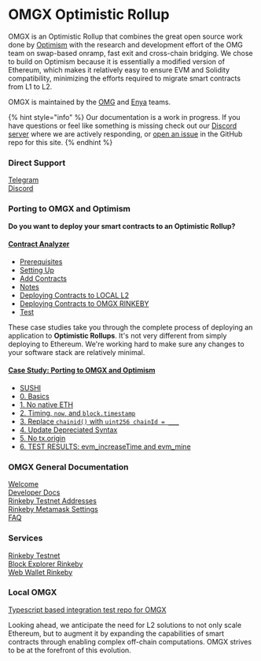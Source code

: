 # OMGX Optimistic Rollup

OMGX is an Optimistic Rollup that combines the great open source work done by [Optimism](https://community.optimism.io/) with the research and development effort of the OMG team on swap-based onramp, fast exit and cross-chain bridging. We chose to build on Optimism because it is essentially a modified version of Ethereum, which makes it relatively easy to ensure EVM and Solidity compatibility, minimizing the efforts required to migrate smart contracts from L1 to L2.

OMGX is maintained by the [OMG](https://omg.network) and [Enya](https://enya.ai) teams.

{% hint style="info" %}
Our documentation is a work in progress. If you have questions or feel like something is missing check out our [Discord server](https://omg.eco/support) where we are actively responding, or [open an issue](https://github.com/omgnetwork) in the GitHub repo for this site.
{% endhint %}

### Direct Support

[Telegram](https://t.me/OMGXsupport)  
[Discord](https://omg.eco/support)

### Porting to OMGX and Optimism

**Do you want to deploy your smart contracts to an Optimistic Rollup?**

#### [Contract Analyzer](https://github.com/omgnetwork/optimism/blob/develop/omgx_utilities/contracts-analyzer/PORTING.md)

* [Prerequisites](https://github.com/omgnetwork/optimism/tree/develop/omgx_utilities/contracts-analyzer#prerequisites)
* [Setting Up](https://github.com/omgnetwork/optimism/tree/develop/omgx_utilities/contracts-analyzer#setting-up)
* [Add Contracts](https://github.com/omgnetwork/optimism/tree/develop/omgx_utilities/contracts-analyzer#add-contracts)
* [Notes](https://github.com/omgnetwork/optimism/tree/develop/omgx_utilities/contracts-analyzer#notes)
* [Deploying Contracts to LOCAL L2](https://github.com/omgnetwork/optimism/tree/develop/omgx_utilities/contracts-analyzer#deploying-contracts-to-local-l2)
* [Deploying Contracts to OMGX RINKEBY](https://github.com/omgnetwork/optimism/tree/develop/omgx_utilities/contracts-analyzer#deploying-contracts-to-omgx-rinkeby)
* [Test](https://github.com/omgnetwork/optimism/tree/develop/omgx_utilities/contracts-analyzer#test)

These case studies take you through the complete process of deploying an application to **Optimistic Rollups**. It's not very different from simply deploying to Ethereum. We're working hard to make sure any changes to your software stack are relatively minimal.

#### [Case Study: Porting to OMGX and Optimism](https://github.com/omgnetwork/optimism/blob/develop/omgx_utilities/contracts-analyzer/PORTING.md)

* [SUSHI](https://github.com/omgnetwork/optimism/blob/develop/omgx_utilities/contracts-analyzer/PORTING.md#sushi)
* [0. Basics](https://github.com/omgnetwork/optimism/blob/develop/omgx_utilities/contracts-analyzer/PORTING.md#0-basics)
* [1. No native ETH](https://github.com/omgnetwork/optimism/blob/develop/omgx_utilities/contracts-analyzer/PORTING.md#1-no-native-eth)
* [2. Timing, `now`, and `block.timestamp`](https://github.com/omgnetwork/optimism/blob/develop/omgx_utilities/contracts-analyzer/PORTING.md#2-timing---now---and--blocktimestamp)
* [3. Replace `chainid()` with `uint256 chainId = ___`](https://github.com/omgnetwork/optimism/blob/develop/omgx_utilities/contracts-analyzer/PORTING.md#3-replace--chainid----with--uint256-chainid)
* [4. Update Depreciated Syntax](https://github.com/omgnetwork/optimism/blob/develop/omgx_utilities/contracts-analyzer/PORTING.md#5-update-depreciated-syntax)
* [5. No tx.origin](https://github.com/omgnetwork/optimism/blob/develop/omgx_utilities/contracts-analyzer/PORTING.md#6-no-txorigin)
* [6. TEST RESULTS: evm\_increaseTime and evm\_mine](https://github.com/omgnetwork/optimism/blob/develop/omgx_utilities/contracts-analyzer/PORTING.md#7-tests-results--all-good-except-evm-increasetime-and-evm-mine---workaround-pending)

### **OMGX General Documentation**

[Welcome](https://docs.omgx.network/)  
[Developer Docs](https://docs.omgx.network/developer-docs)  
[Rinkeby Testnet Addresses](https://docs.omgx.network/developer-docs/rinkeby-testnet-addresses)  
[Rinkeby Metamask Settings](https://docs.omgx.network/developer-docs/rinkeby-metamask-settings)  
[FAQ](https://docs.omgx.network/faq)

### **Services**

[Rinkeby Testnet](https://rinkeby.omgx.network/)  
[Block Explorer Rinkeby](https://omg.eco/omgx-explorer-rinkeby)  
[Web Wallet Rinkeby](https://omg.eco/omgx-wallet-rinkeby)

### **Local OMGX**

[Typescript based integration test repo for OMGX](https://github.com/omgnetwork/omgx_integration)

Looking ahead, we anticipate the need for L2 solutions to not only scale Ethereum, but to augment it by expanding the capabilities of smart contracts through enabling complex off-chain computations. OMGX strives to be at the forefront of this evolution.

